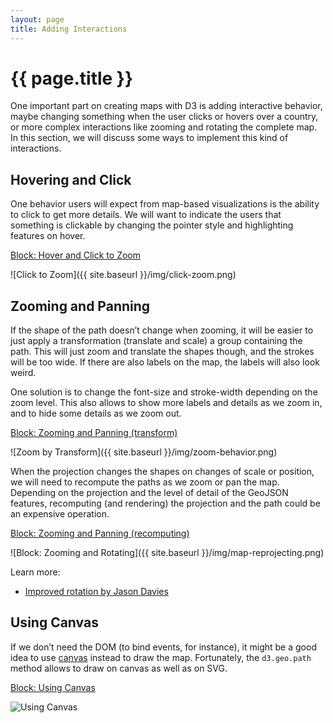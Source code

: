 ```yaml
---
layout: page
title: Adding Interactions
---
```


# {{ page.title }}

One important part on creating maps with D3 is adding interactive behavior, maybe changing something when the user clicks or hovers over a country, or more complex interactions like zooming and rotating the complete map. In this section, we will discuss some ways to implement this kind of interactions.


## Hovering and Click

One behavior users will expect from map-based visualizations is the ability to click to get more details. We will want to indicate the users that something is clickable by changing the pointer style and highlighting features on hover.

[Block: Hover and Click to Zoom](http://bl.ocks.org/pnavarrc/b7accd7b252c85907a79)

![Click to Zoom]({{ site.baseurl }}/img/click-zoom.png)


## Zooming and Panning

If the shape of the path doesn’t change when zooming, it will be easier to just apply a transformation (translate and scale) a group containing the path. This will just zoom and translate the shapes though, and the strokes will be too wide. If there are also labels on the map, the labels will also look weird.

One solution is to change the font-size and stroke-width depending on the zoom level. This also allows to show more labels and details as we zoom in, and to hide some details as we zoom out.

[Block: Zooming and Panning (transform)](http://bl.ocks.org/pnavarrc/d317fcf045598e38f2b0)

![Zoom by Transform]({{ site.baseurl }}/img/zoom-behavior.png)

When the projection changes the shapes on changes of scale or position, we will need to recompute the paths as we zoom or pan the map. Depending on the projection and the level of detail of the GeoJSON features, recomputing (and rendering) the projection and the path could be an expensive operation.

[Block: Zooming and Panning (recomputing)](http://bl.ocks.org/pnavarrc/582ef07fe7974ef59deb)

![Block: Zooming and Rotating]({{ site.baseurl }}/img/map-reprojecting.png)

Learn more:

- [Improved rotation by Jason Davies](https://www.jasondavies.com/maps/rotate/)

## Using Canvas

 If we don’t need the DOM (to bind events, for instance), it might be a good idea to use [canvas](http://diveintohtml5.info/canvas.html) instead to draw the map. Fortunately, the `d3.geo.path` method allows to draw on canvas as well as on SVG.

[Block: Using Canvas](http://bl.ocks.org/pnavarrc/43dd75fb3693588c99ff)

<img class="image-60" src="{{ site.baseurl }}/img/map-canvas.png" alt="Using Canvas"/>
